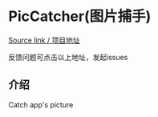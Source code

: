 # PicCatcher(图片捕手)

[Source link / 项目地址](https://github.com/Mingyueyixi/PicCatcher)

反馈问题可点击以上地址，发起issues


## 介绍

Catch app's picture